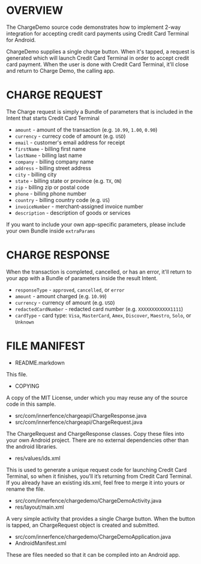 OVERVIEW
========

The ChargeDemo source code demonstrates how to implement 2-way
integration for accepting credit card payments using Credit Card
Terminal for Android.

ChargeDemo supplies a single charge button. When it's tapped, a
request is generated which will launch Credit Card Terminal in order
to accept credit card payment. When the user is done with Credit Card
Terminal, it'll close and return to Charge Demo, the calling app.

CHARGE REQUEST
================

The Charge request is simply a Bundle of parameters that is included
in the Intent that starts Credit Card Terminal

* `amount` - amount of the transaction (e.g. `10.99`, `1.00`, `0.90`)
* `currency` - currecy code of amount (e.g. `USD`)
* `email` - customer's email address for receipt
* `firstName` - billing first name
* `lastName` - billing last name
* `company` - billing company name
* `address` - billing street address
* `city` - billing city
* `state` - billing state or province (e.g. `TX`, `ON`)
* `zip` - billing zip or postal code
* `phone` - billing phone number
* `country` - billing country code (e.g. `US`)
* `invoiceNumber` - merchant-assigned invoice number
* `description` - description of goods or services

If you want to include your own app-specific parameters, please
include your own Bundle inside `extraParams`

CHARGE RESPONSE
=================

When the transaction is completed, cancelled, or has an error, it'll
return to your app with a Bundle of parameters inside the result
Intent.

* `responseType` - `approved`, `cancelled`, or `error`
* `amount` - amount charged (e.g. `10.99`)
* `currency` - currency of amount (e.g. `USD`)
* `redactedCardNumber` - redacted card number (e.g. `XXXXXXXXXXXX1111`)
* `cardType` - card type: `Visa`, `MasterCard`, `Amex`, `Discover`, `Maestro`, `Solo`, or `Unknown`

FILE MANIFEST
=============

* README.markdown

This file.

* COPYING

A copy of the MIT License, under which you may reuse any of the source
code in this sample.

* src/com/innerfence/chargeapi/ChargeResponse.java
* src/com/innerfence/chargeapi/ChargeRequest.java

The ChargeRequest and ChargeResponse classes. Copy these files into
your own Android project. There are no external dependencies other
than the android libraries.

* res/values/ids.xml

This is used to generate a unique request code for launching Credit
Card Terminal, so when it finishes, you’ll it’s returning from Credit
Card Terminal. If you already have an existing ids.xml, feel free to
merge it into yours or rename the file.

* src/com/innerfence/chargedemo/ChargeDemoActivity.java
* res/layout/main.xml

A very simple activity that provides a single Charge button. When the
button is tapped, an ChargeRequest object is created and submitted.

* src/com/innerfence/chargedemo/ChargeDemoApplication.java
* AndroidManifest.xml

These are files needed so that it can be compiled into an Android app.

